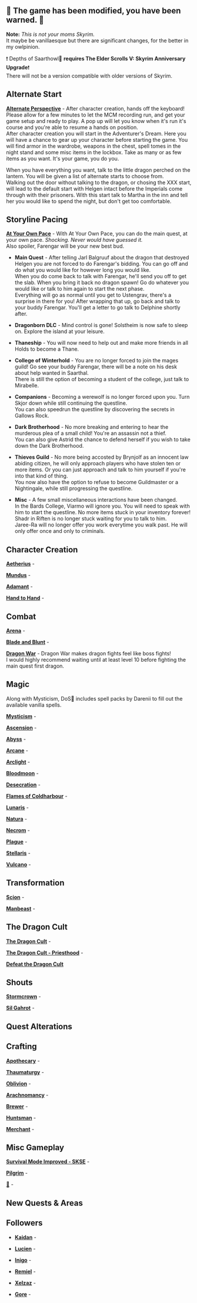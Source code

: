 <!-- GameplayChanges.md -->
:owl: **The game has been modified, you have been warned.** :owl:
---------------
**Note:** *This is not your moms Skyrim.*  
It maybe be vanillaesque but there are significant changes, for the better in my owlpinion.

:exclamation: Depths of Saarthowl:owl: **requires The Elder Scrolls V: Skyrim Anniversary Upgrade**:exclamation:  
There will not be a version compatible with older versions of Skyrim.


## Alternate Start  

[**Alternate Perspective**](https://www.nexusmods.com/skyrimspecialedition/mods/50307 "An alternate start") - 
After character creation, hands off the keyboard! Please allow for a few minutes to let the MCM recording run, and get your game setup and ready to play. A pop up will let you know when it's run it's course and you're able to resume a hands on position.  
After character creation you will start in the Adventurer's Dream. Here you will have a chance to gear up your character before starting the game. You will find armor in the wardrobe, weapons in the chest, spell tomes in the night stand and some misc items in the lockbox. Take as many or as few items as you want. It's your game, you do you.

When you have everything you want, talk to the little dragon perched on the lantern. You will be given a list of alternate starts to choose from.  
Walking out the door without talking to the dragon, or chosing the XXX start, will lead to the default start with Helgen intact before the Imperials come through with their prisoners. With this start talk to Martha in the inn and tell her you would like to spend the night, but don't get too comfortable.


## Storyline Pacing

[**At Your Own Pace**](https://www.nexusmods.com/skyrimspecialedition/mods/52704 "A vanilla questline overhaul") - 
With At Your Own Pace, you can do the main quest, at your own pace. *Shocking. Never would have guessed it.*  
Also spoiler, Farengar will be your new best bud.

- **Main Quest** - After telling Jarl Balgruuf about the dragon that destroyed Helgen you are not forced to do Farengar's bidding. You can go off and do what you would like for however long you would like.  
When you do come back to talk with Farengar, he'll send you off to get the slab. When you bring it back no dragon spawn! Go do whatever you would like or talk to him again to start the next phase.  
Everything will go as normal until you get to Ustengrav, there's a surprise in there for you! After wrapping that up, go back and talk to your buddy Farengar. You'll get a letter to go talk to Delphine shortly after.

- **Dragonborn DLC** - Mind control is gone! Solstheim is now safe to sleep on. Explore the island at your leisure.

- **Thaneship** - You will now need to help out and make more friends in all Holds to become a Thane.

- **College of Winterhold** - You are no longer forced to join the mages guild! Go see your buddy Farengar, there will be a note on his desk about help wanted in Saarthal.  
There is still the option of becoming a student of the college, just talk to Mirabelle.

- **Companions** - Becoming a werewolf is no longer forced upon you. Turn Skjor down while still continuing the questline.  
You can also speedrun the questline by discovering the secrets in Gallows Rock.

- **Dark Brotherhood** - No more breaking and entering to hear the murderous plea of a small child! You're an assassin not a thief.  
You can also give Astrid the chance to defend herself if you wish to take down the Dark Brotherhood.

- **Thieves Guild** - No more being accosted by Brynjolf as an innocent law abiding citizen, he will only approach players who have stolen ten or more items. Or you can just approach and talk to him yourself if you're into that kind of thing.  
You now also have the option to refuse to become Guildmaster or a Nightingale, while still progressing the questline.

- **Misc** - A few small miscellaneous interactions have been changed.  
In the Bards College, Viarmo will ignore you. You will need to speak with him to start the questline. No more items stuck in your inventory forever!  
Shadr in Riften is no longer stuck waiting for you to talk to him.  
Jaree-Ra will no longer offer you work everytime you walk past. He will only offer once and only to criminals.  


## Character Creation

[**Aetherius**](https://www.nexusmods.com/skyrimspecialedition/mods/26686 "A race overhaul") - 

[**Mundus**](https://www.nexusmods.com/skyrimspecialedition/mods/33411 "A standing stone overhaul") - 

[**Adamant**](https://www.nexusmods.com/skyrimspecialedition/mods/30191 "A perk overhaul") - 

[**Hand to Hand**](https://www.nexusmods.com/skyrimspecialedition/mods/59790 "An adamant addon") - 


## Combat

[**Arena**](https://www.nexusmods.com/skyrimspecialedition/mods/33487 "An encounter zone overhaul") - 

[**Blade and Blunt**](https://www.nexusmods.com/skyrimspecialedition/mods/34549 "A combat overahul") - 

[**Dragon War**](https://www.nexusmods.com/skyrimspecialedition/mods/51310 "A dragon overahul") - 
Dragon War makes dragon fights feel like boss fights!  
I would highly recommend waiting until at least level 10 before fighting the main quest first dragon.


## Magic
Along with Mysticism, DoS:owl: includes spell packs by Darenii to fill out the available vanilla spells.

[**Mysticism**](https://www.nexusmods.com/skyrimspecialedition/mods/27839 "A magic overhaul") - 

[**Ascension**](https://www.nexusmods.com/skyrimspecialedition/mods/89223 "An adamant destruction addon") - 

[**Abyss**](https://www.nexusmods.com/skyrimspecialedition/mods/83329 "A shadow spell pack") - 

[**Arcane**](https://www.nexusmods.com/skyrimspecialedition/mods/91602 "A magnus spell pack") - 

[**Arclight**](https://www.nexusmods.com/skyrimspecialedition/mods/90405 "A shock spell pack") - 

[**Bloodmoon**](https://www.nexusmods.com/skyrimspecialedition/mods/84304 "A blood spell pack") - 

[**Desecration**](https://www.nexusmods.com/skyrimspecialedition/mods/90832 "A necrotic spell pack") - 

[**Flames of Coldharbour**](https://www.nexusmods.com/skyrimspecialedition/mods/85425 "A cold fire spell pack") - 

[**Lunaris**](https://www.nexusmods.com/skyrimspecialedition/mods/80852 "A moon spell pack") - 

[**Natura**](https://www.nexusmods.com/skyrimspecialedition/mods/77826 "A nature based spell pack") - 

[**Necrom**](https://www.nexusmods.com/skyrimspecialedition/mods/86292 "An apocrypha spell pack") - 

[**Plague**](https://www.nexusmods.com/skyrimspecialedition/mods/62807 "A poison spell pack") - 

[**Stellaris**](https://www.nexusmods.com/skyrimspecialedition/mods/86833 "A cosmic spell pack") - 

[**Vulcano**](https://www.nexusmods.com/skyrimspecialedition/mods/88689 "A fire spell pack") - 


## Transformation

[**Scion**](https://www.nexusmods.com/skyrimspecialedition/mods/41639 "A vampire overahul") - 

[**Manbeast**](https://www.nexusmods.com/skyrimspecialedition/mods/44746 "A werewolf overahul") - 


## The Dragon Cult

[**The Dragon Cult**](https://www.nexusmods.com/skyrimspecialedition/mods/81422 "A draugr overahul") - 

[**The Dragon Cult - Priesthood**](https://www.nexusmods.com/skyrimspecialedition/mods/92794 "A dragon priest skill tree") - 

[**Defeat the Dragon Cult**](https://www.nexusmods.com/skyrimspecialedition/mods/86625 "An Alduin buff mods, kill those priests!")


## Shouts

[**Stormcrown**](https://www.nexusmods.com/skyrimspecialedition/mods/90659 "A shout overahul") - 

[**Sil Gahrot**](https://www.nexusmods.com/skyrimspecialedition/mods/52007 "Improved shouts learning") - 


## Quest Alterations






## Crafting

[**Apothecary**](https://www.nexusmods.com/skyrimspecialedition/mods/52130 "An alchemy overahul") - 

[**Thaumaturgy**](https://www.nexusmods.com/skyrimspecialedition/mods/57138 "An enchanting overahul") - 

[**Oblivion**](https://www.nexusmods.com/skyrimspecialedition/mods/69513 "An atronach forge overhaul") - 

[**Arachnomancy**](https://www.nexusmods.com/skyrimspecialedition/mods/67272 "A spider scrolls overhaul") - 

[**Brewer**](https://www.nexusmods.com/skyrimspecialedition/mods/83542 "An alcohol brewing mod") - 

[**Huntsman**](https://www.nexusmods.com/skyrimspecialedition/mods/83870 "A Hunting Expansion") - 

[**Merchant**](https://www.nexusmods.com/skyrimspecialedition/mods/85439 "A Trading Expansion") - 


## Misc Gameplay

[**Survival Mode Improved - SKSE**](https://www.nexusmods.com/skyrimspecialedition/mods/78244 "Survival Mode rebuilt with SKSE") - 

[**Pilgrim**](https://www.nexusmods.com/skyrimspecialedition/mods/54099 "A religion overahul") - 

[:owl:](https://www.nexusmods.com/skyrimspecialedition/mods/49681 "Open World Loot - Encounter Zone and Loot Overhaul") - 


## New Quests & Areas




## Followers

- [**Kaidan**](https://www.nexusmods.com/skyrimspecialedition/mods/19075 "Also included BWB Extended Edition") - 


- [**Lucien**](https://www.nexusmods.com/skyrimspecialedition/mods/20035 "_") - 


- [**Inigo**](https://www.nexusmods.com/skyrimspecialedition/mods/1461 "_") - 


- [**Remiel**](https://www.nexusmods.com/skyrimspecialedition/mods/51874 "_") - 


- [**Xelzaz**](https://www.nexusmods.com/skyrimspecialedition/mods/62893 "_") - 


- [**Gore**](https://www.nexusmods.com/skyrimspecialedition/mods/85298 "_") - 
